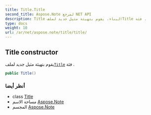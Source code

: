 ```yaml
---
title: Title.Title
second_title: Aspose.Note لمرجع NET API
description: Title البناء. يقوم بتهيئة مثيل جديد لملفTitle فئة .
type: docs
weight: 10
url: /ar/net/aspose.note/title/title/
---
```

## Title constructor

يقوم بتهيئة مثيل جديد لملف[`Title`](../) فئة .

```csharp
public Title()
```

### أنظر أيضا

* class [Title](../)
* مساحة الاسم [Aspose.Note](../../title/)
* المجسم [Aspose.Note](../../../)


